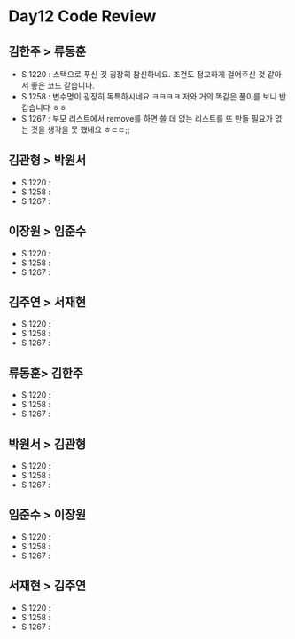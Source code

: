 # Day12 Code Review

## 김한주 > 류동훈

- S 1220 : 스택으로 푸신 것 굉장히 참신하네요. 조건도 정교하게 걸어주신 것 같아서 좋은 코드 같습니다.
- S 1258 : 변수명이 굉장히 독특하시네요 ㅋㅋㅋㅋ 저와 거의 똑같은 풀이를 보니 반갑습니다 ㅎㅎ
- S 1267 : 부모 리스트에서 remove를 하면 쓸 데 없는 리스트를 또 만들 필요가 없는 것을 생각을 못 했네요 ㅎㄷㄷ;; 

## 김관형 > 박원서

- S 1220 :
- S 1258 :
- S 1267 :

## 이장원 > 임준수

- S 1220 :
- S 1258 :
- S 1267 :

## 김주연 > 서재현

- S 1220 :
- S 1258 :
- S 1267 :

## 류동훈> 김한주

- S 1220 :
- S 1258 :
- S 1267 :

## 박원서 > 김관형

- S 1220 :
- S 1258 :
- S 1267 :

## 임준수 > 이장원

- S 1220 :
- S 1258 :
- S 1267 :

## 서재현 > 김주연

- S 1220 :
- S 1258 :
- S 1267 :
